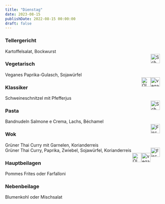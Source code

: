 ```yaml
---
title: "Dienstag"
date: 2023-08-15
publishDate: 2022-08-15 00:00:00
draft: false
---
```

### Tellergericht  
<div class="flex-container">
<div>Kartoffelsalat, Bockwurst</div><div margin-left="auto"><img loading="lazy" src="../images/Schwein.png" style="float:right;" alt="Schwein.png" height=30px></div></div>

### Vegetarisch  
<div class="flex-container">
<div>Veganes Paprika-Gulasch, Sojawürfel</div><div margin-left="auto"><img loading="lazy" src="../images/vegan.png" style="float:right;" alt="vegan.png" height=30px><img loading="lazy" src="../images/OLV.png" style="float:right;" alt="OLV.png" height=30px></div></div>

### Klassiker  
<div class="flex-container">
<div>Schweineschnitzel mit Pfefferjus</div><div margin-left="auto"><img loading="lazy" src="../images/Schwein.png" style="float:right;" alt="Schwein.png" height=30px></div></div>

### Pasta  
<div class="flex-container">
<div>Bandnudeln Salmone e Crema, Lachs, Béchamel</div><div margin-left="auto"><img loading="lazy" src="../images/Fisch.png" style="float:right;" alt="Fisch.png" height=30px></div></div>

### Wok  
<div class="flex-container">
<div>Grüner Thai Curry mit Garnelen, Korianderreis</div><div margin-left="auto"><img loading="lazy" src="../images/Fisch.png" style="float:right;" alt="Fisch.png" height=30px></div></div><div class="flex-container">
<div>Grüner Thai Curry, Paprika, Zwiebel, Sojawürfel, Korianderreis</div><div margin-left="auto"><img loading="lazy" src="../images/vegan.png" style="float:right;" alt="vegan.png" height=30px><img loading="lazy" src="../images/OLV.png" style="float:right;" alt="OLV.png" height=30px></div></div>

### Hauptbeilagen  
<div class="flex-container">
<div>Pommes Frites oder Farfalloni </div><div margin-left="auto"></div></div>

### Nebenbeilage  
<div class="flex-container">
<div>Blumenkohl oder Mischsalat </div><div margin-left="auto"></div></div>

